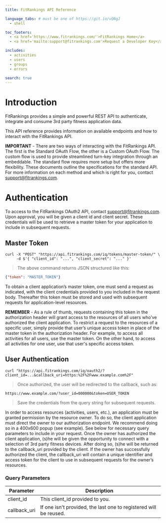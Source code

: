 ```yaml
---
title: FitRankings API Reference

language_tabs: # must be one of https://git.io/vQNgJ
  - shell

toc_footers:
  - <a href='https://www.fitrankings.com/'>FitRankings Home</a>
  - <a href='mailto:support@fitrankings.com'>Request a Developer Key</a>

includes:
  - activities
  - users
  - groups
  - errors

search: true
---
```


# Introduction

FitRankings provides a simple and powerful REST API to authenticate, integrate and consume 3rd party fitness application data. 

This API reference provides information on available endpoints and how to interact with the FitRankings API.

<aside class="success">
<strong>IMPORTANT</strong> - There are two ways of interacting with the FitRankings API. The first is the Standard OAuth Flow, the other is a Custom OAuth Flow. The custom flow is used to provide streamlined turn-key integration through an embeddable. The standard flow requires more setup but offers more flexibility. These documents outline the specifications for the standard API. For more information on each method and which is right for you, contact <a href="mailto:support@fitrankings.com">support@fitrankings.com</a>.
</aside>

# Authentication

To access to the FitRankings OAuth2 API, contact <a href="mailto:support@fitrankings.com">support@fitrankings.com</a>. Upon approval, you will be given a client id and client secret. These credentials will be used to retrieve a master token for your application to include in subsequent requests. 

## Master Token

```shell
curl -X "POST" "https://api.fitrankings.com/iq/tokens/master-token/" \
     -d $'{ "client_id": "...", "client_secret": "..." }'
```

> The above command returns JSON structured like this:

```json
{"token": "MASTER_TOKEN"}
```

To obtain a client application’s master token, one must send a request as indicated, with the client credentials provided to you included in the request body. Thereafter this token must be stored and used with subsequent requests for application-level resources.

<aside class="notice">
<strong>REMEMBER</strong> - As a rule of thumb, requests containing this token in the authorization header will grant access to the resources of all users who’ve authorized the client application. To restrict a request to the resources of a specific user, simply provide that user’s unique access token in place of the master token in the authorization header. For example, to access all activities for all users, use the master token. On the other hand, to access all activities for one user, use that user's specific access token.
</aside>

## User Authentication

```shell
curl "https://api.fitrankings.com/iq/oauth2/?client_id=...&callback_uri=https:%2F%2Fwww.example.com%2F"
```
> Once authorized, the user will be redirected to the callback, such as:

```
https://www.example.com/?user_id=000000&token=USER_TOKEN
``` 
> Save the credentials from the query string for subsequent requests.

In order to access resources (activities, users, etc.), an application must be granted permission by the resource owner. To do so, the client application must direct the owner to our authorization endpoint. We recommend doing so in a 400x600 popup (see example). See below for necessary query parameters to include in your request. Once the owner has authorized the client application, (s)he will be given the opportunity to connect with a selection of 3rd party fitness devices. After doing so, (s)he will be returned to the callback_uri provided by the client. If the owner has successfully authorized the client, the callback_uri will contain a unique identifier and access token for the client to use in subsequent requests for the owner’s resources.

### Query Parameters

Parameter | Description
--------- | -----------
client_id | This client_id provided to you.
callback_uri | If one isn't provided, the last one to registered will be reused.
